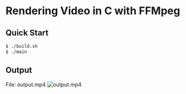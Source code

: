 # Rendering Video in C with FFMpeg

## Quick Start

```bash
$ ./build.sh
$ ./main
```

## Output
File: output.mp4
![output.mp4](https://youtu.be/GVV_nKxuNgM)
